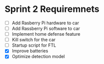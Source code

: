 # Sprint 2 Requiremnets

- [ ] Add Rasberry Pi hardware to car
- [ ] Add Rassberry Pi software to car
- [ ] Implement home defense feature
- [ ] Kill switch for the car
- [ ] Startup script for FTL
- [X] Improve batteries
- [X] Optimize detection model